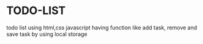 # TODO-LIST
todo list using html,css javascript having function like add task, remove and save task by using local storage
